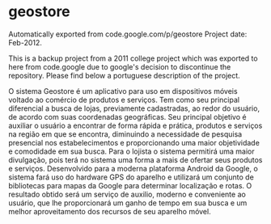 # geostore
Automatically exported from code.google.com/p/geostore
Project date: Feb-2012.

This is a backup project from a 2011 college project which was exported to here from code.google due to google's decision to discontinue the repository. Please find below a portuguese description of the project.

O sistema Geostore é um aplicativo para uso em dispositivos móveis voltado ao comércio de produtos e serviços. Tem como seu principal diferencial a busca de lojas, previamente cadastradas, ao redor do usuário, de acordo com suas coordenadas geográficas. Seu principal objetivo é auxiliar o usuário a encontrar de forma rápida e prática, produtos e serviços na região em que se encontra, diminuindo a necessidade de pesquisa presencial nos estabelecimentos e proporcionando uma maior objetividade e comodidade em sua busca. Para o lojista o sistema permitirá uma maior divulgação, pois terá no sistema uma forma a mais de ofertar seus produtos e serviços. Desenvolvido para a moderna plataforma Android da Google, o sistema fará uso do hardware GPS do aparelho e utilizará um conjunto de bibliotecas para mapas da Google para determinar localização e rotas. O resultado obtido será um serviço de auxilio, moderno e conveniente ao usuário, que lhe proporcionará um ganho de tempo em sua busca e um melhor aproveitamento dos recursos de seu aparelho móvel.
